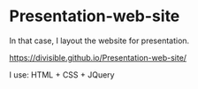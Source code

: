 # Presentation-web-site

In that case, I layout the website for presentation.

https://divisible.github.io/Presentation-web-site/

I use:
HTML + CSS + JQuery
